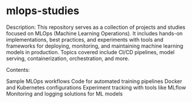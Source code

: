 # mlops-studies
Description:
This repository serves as a collection of projects and studies focused on MLOps (Machine Learning Operations). It includes hands-on implementations, best practices, and experiments with tools and frameworks for deploying, monitoring, and maintaining machine learning models in production. Topics covered include CI/CD pipelines, model serving, containerization, orchestration, and more.

Contents:

Sample MLOps workflows
Code for automated training pipelines
Docker and Kubernetes configurations
Experiment tracking with tools like MLflow
Monitoring and logging solutions for ML models
